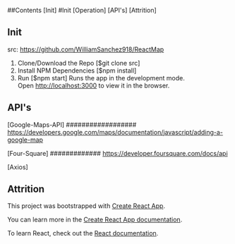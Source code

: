 
##Contents
[Init] #Init
[Operation]
[API's]
[Attrition]



## Init
src: https://github.com/WilliamSanchez918/ReactMap
1. Clone/Download the Repo [$git clone src]
2. Install NPM Dependencies [$npm install]
3. Run [$npm start]
Runs the app in the development mode.<br>
Open [http://localhost:3000](http://localhost:3000) to view it in the browser.


## API's

[Google-Maps-API]
##################
https://developers.google.com/maps/documentation/javascript/adding-a-google-map

[Four-Square]
#############
https://developer.foursquare.com/docs/api

[Axios]



## Attrition
This project was bootstrapped with [Create React App](https://github.com/facebook/create-react-app).

You can learn more in the [Create React App documentation](https://facebook.github.io/create-react-app/docs/getting-started).

To learn React, check out the [React documentation](https://reactjs.org/).
